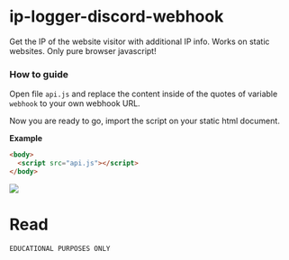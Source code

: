 # ip-logger-discord-webhook
Get the IP of the website visitor with additional IP info. Works on static websites. Only pure browser javascript!

### How to guide
Open file ``api.js`` and replace the content inside of the quotes of variable ``webhook`` to your own webhook URL.<br>

Now you are ready to go, import the script on your static html document.<br>

**Example**
```html
<body>
  <script src="api.js"></script>
</body>
```
<img src="https://media.discordapp.net/attachments/924395312389423144/1039277802572218398/image.png">

# Read
``EDUCATIONAL PURPOSES ONLY``
